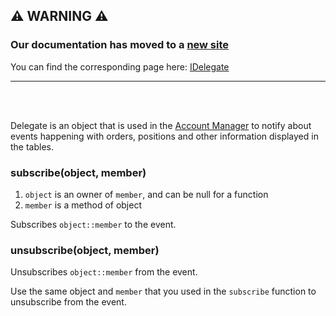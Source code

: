 ## :warning: WARNING :warning:

### Our documentation has moved to a [new site](https://www.tradingview.com/charting-library-docs/)

You can find the corresponding page here: [IDelegate](https://www.tradingview.com/charting-library-docs/latest/api/interfaces/Broker.IDelegate)

---

<br/>
<br/>

Delegate is an object that is used in the [Account Manager](Account-Manager) to notify about events happening with orders, positions and other information displayed in the tables.

### subscribe(object, member)

1. `object` is an owner of `member`, and can be null for a function
1. `member` is a method of object

Subscribes `object::member` to the event.

### unsubscribe(object, member)

Unsubscribes `object::member` from the event.

Use the same object and `member` that you used in the `subscribe` function to unsubscribe from the event.
